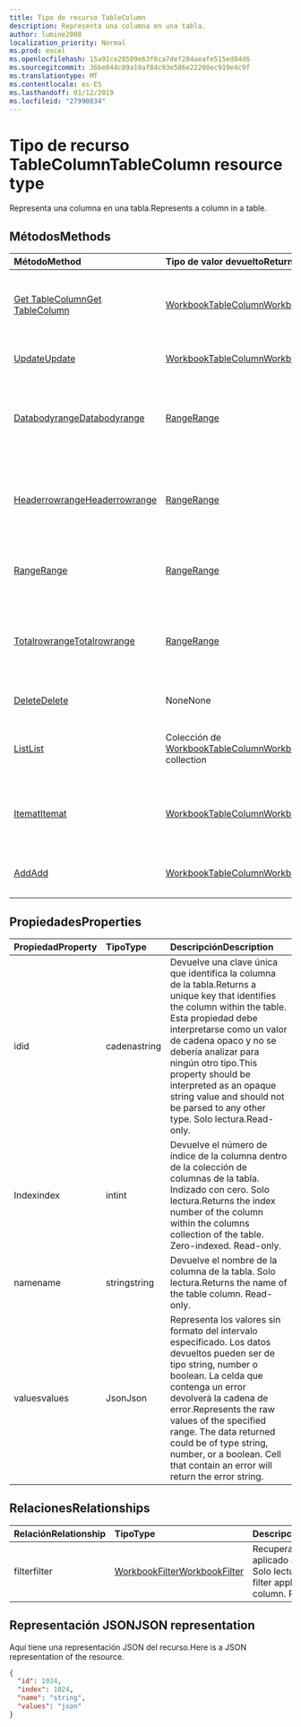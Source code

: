 ```yaml
---
title: Tipo de recurso TableColumn
description: Representa una columna en una tabla.
author: lumine2008
localization_priority: Normal
ms.prod: excel
ms.openlocfilehash: 15a91ce28509e63f6ca7def284aeafe515ed04d6
ms.sourcegitcommit: 36be044c89a19af84c93e586e22200ec919e4c9f
ms.translationtype: MT
ms.contentlocale: es-ES
ms.lasthandoff: 01/12/2019
ms.locfileid: "27990834"
---
```

# <a name="tablecolumn-resource-type"></a><span data-ttu-id="a6f0d-103">Tipo de recurso TableColumn</span><span class="sxs-lookup"><span data-stu-id="a6f0d-103">TableColumn resource type</span></span>

<span data-ttu-id="a6f0d-104">Representa una columna en una tabla.</span><span class="sxs-lookup"><span data-stu-id="a6f0d-104">Represents a column in a table.</span></span>


## <a name="methods"></a><span data-ttu-id="a6f0d-105">Métodos</span><span class="sxs-lookup"><span data-stu-id="a6f0d-105">Methods</span></span>

| <span data-ttu-id="a6f0d-106">Método</span><span class="sxs-lookup"><span data-stu-id="a6f0d-106">Method</span></span>           | <span data-ttu-id="a6f0d-107">Tipo de valor devuelto</span><span class="sxs-lookup"><span data-stu-id="a6f0d-107">Return Type</span></span>    |<span data-ttu-id="a6f0d-108">Descripción</span><span class="sxs-lookup"><span data-stu-id="a6f0d-108">Description</span></span>|
|:---------------|:--------|:----------|
|[<span data-ttu-id="a6f0d-109">Get TableColumn</span><span class="sxs-lookup"><span data-stu-id="a6f0d-109">Get TableColumn</span></span>](../api/tablecolumn-get.md) | [<span data-ttu-id="a6f0d-110">WorkbookTableColumn</span><span class="sxs-lookup"><span data-stu-id="a6f0d-110">WorkbookTableColumn</span></span>](tablecolumn.md) |<span data-ttu-id="a6f0d-111">Lee las propiedades y relaciones del objeto tableColumn.</span><span class="sxs-lookup"><span data-stu-id="a6f0d-111">Read properties and relationships of tableColumn object.</span></span>|
|[<span data-ttu-id="a6f0d-112">Update</span><span class="sxs-lookup"><span data-stu-id="a6f0d-112">Update</span></span>](../api/tablecolumn-update.md) | [<span data-ttu-id="a6f0d-113">WorkbookTableColumn</span><span class="sxs-lookup"><span data-stu-id="a6f0d-113">WorkbookTableColumn</span></span>](tablecolumn.md) |<span data-ttu-id="a6f0d-114">Actualiza el objeto TableColumn.</span><span class="sxs-lookup"><span data-stu-id="a6f0d-114">Update TableColumn object.</span></span> |
|[<span data-ttu-id="a6f0d-115">Databodyrange</span><span class="sxs-lookup"><span data-stu-id="a6f0d-115">Databodyrange</span></span>](../api/tablecolumn-databodyrange.md)|[<span data-ttu-id="a6f0d-116">Range</span><span class="sxs-lookup"><span data-stu-id="a6f0d-116">Range</span></span>](range.md)|<span data-ttu-id="a6f0d-117">Obtiene el objeto de rango asociado al cuerpo de datos de la columna.</span><span class="sxs-lookup"><span data-stu-id="a6f0d-117">Gets the range object associated with the data body of the column.</span></span>|
|[<span data-ttu-id="a6f0d-118">Headerrowrange</span><span class="sxs-lookup"><span data-stu-id="a6f0d-118">Headerrowrange</span></span>](../api/tablecolumn-headerrowrange.md)|[<span data-ttu-id="a6f0d-119">Range</span><span class="sxs-lookup"><span data-stu-id="a6f0d-119">Range</span></span>](range.md)|<span data-ttu-id="a6f0d-120">Obtiene el objeto de rango asociado a la fila de encabezado de la columna.</span><span class="sxs-lookup"><span data-stu-id="a6f0d-120">Gets the range object associated with the header row of the column.</span></span>|
|[<span data-ttu-id="a6f0d-121">Range</span><span class="sxs-lookup"><span data-stu-id="a6f0d-121">Range</span></span>](../api/tablecolumn-range.md)|[<span data-ttu-id="a6f0d-122">Range</span><span class="sxs-lookup"><span data-stu-id="a6f0d-122">Range</span></span>](range.md)|<span data-ttu-id="a6f0d-123">Obtiene el objeto de rango asociado a toda la columna.</span><span class="sxs-lookup"><span data-stu-id="a6f0d-123">Gets the range object associated with the entire column.</span></span>|
|[<span data-ttu-id="a6f0d-124">Totalrowrange</span><span class="sxs-lookup"><span data-stu-id="a6f0d-124">Totalrowrange</span></span>](../api/tablecolumn-totalrowrange.md)|[<span data-ttu-id="a6f0d-125">Range</span><span class="sxs-lookup"><span data-stu-id="a6f0d-125">Range</span></span>](range.md)|<span data-ttu-id="a6f0d-126">Obtiene el objeto de rango asociado a la fila de totales de la columna.</span><span class="sxs-lookup"><span data-stu-id="a6f0d-126">Gets the range object associated with the totals row of the column.</span></span>|
|[<span data-ttu-id="a6f0d-127">Delete</span><span class="sxs-lookup"><span data-stu-id="a6f0d-127">Delete</span></span>](../api/tablecolumn-delete.md)|<span data-ttu-id="a6f0d-128">None</span><span class="sxs-lookup"><span data-stu-id="a6f0d-128">None</span></span>|<span data-ttu-id="a6f0d-129">Elimina la columna de la tabla.</span><span class="sxs-lookup"><span data-stu-id="a6f0d-129">Deletes the column from the table.</span></span>|
|[<span data-ttu-id="a6f0d-130">List</span><span class="sxs-lookup"><span data-stu-id="a6f0d-130">List</span></span>](../api/tablecolumn-list.md) | <span data-ttu-id="a6f0d-131">Colección de [WorkbookTableColumn](tablecolumn.md)</span><span class="sxs-lookup"><span data-stu-id="a6f0d-131">[WorkbookTableColumn](tablecolumn.md) collection</span></span> |<span data-ttu-id="a6f0d-132">Obtiene la colección de objetos tableColumn.</span><span class="sxs-lookup"><span data-stu-id="a6f0d-132">Get tableColumn object collection.</span></span> |
|[<span data-ttu-id="a6f0d-133">Itemat</span><span class="sxs-lookup"><span data-stu-id="a6f0d-133">Itemat</span></span>](../api/tablecolumncollection-itemat.md)|[<span data-ttu-id="a6f0d-134">WorkbookTableColumn</span><span class="sxs-lookup"><span data-stu-id="a6f0d-134">WorkbookTableColumn</span></span>](tablecolumn.md)|<span data-ttu-id="a6f0d-135">Obtiene una columna en función de su posición en la colección.</span><span class="sxs-lookup"><span data-stu-id="a6f0d-135">Gets a column based on its position in the collection.</span></span>|
|[<span data-ttu-id="a6f0d-136">Add</span><span class="sxs-lookup"><span data-stu-id="a6f0d-136">Add</span></span>](../api/tablecolumncollection-add.md)|[<span data-ttu-id="a6f0d-137">WorkbookTableColumn</span><span class="sxs-lookup"><span data-stu-id="a6f0d-137">WorkbookTableColumn</span></span>](tablecolumn.md)|<span data-ttu-id="a6f0d-138">Agrega una nueva columna a la tabla.</span><span class="sxs-lookup"><span data-stu-id="a6f0d-138">Adds a new column to the table.</span></span>|

## <a name="properties"></a><span data-ttu-id="a6f0d-139">Propiedades</span><span class="sxs-lookup"><span data-stu-id="a6f0d-139">Properties</span></span>
| <span data-ttu-id="a6f0d-140">Propiedad</span><span class="sxs-lookup"><span data-stu-id="a6f0d-140">Property</span></span>     | <span data-ttu-id="a6f0d-141">Tipo</span><span class="sxs-lookup"><span data-stu-id="a6f0d-141">Type</span></span>   |<span data-ttu-id="a6f0d-142">Descripción</span><span class="sxs-lookup"><span data-stu-id="a6f0d-142">Description</span></span>|
|:---------------|:--------|:----------|
|<span data-ttu-id="a6f0d-143">id</span><span class="sxs-lookup"><span data-stu-id="a6f0d-143">id</span></span>|<span data-ttu-id="a6f0d-144">cadena</span><span class="sxs-lookup"><span data-stu-id="a6f0d-144">string</span></span>|<span data-ttu-id="a6f0d-145">Devuelve una clave única que identifica la columna de la tabla.</span><span class="sxs-lookup"><span data-stu-id="a6f0d-145">Returns a unique key that identifies the column within the table.</span></span> <span data-ttu-id="a6f0d-146">Esta propiedad debe interpretarse como un valor de cadena opaco y no se debería analizar para ningún otro tipo.</span><span class="sxs-lookup"><span data-stu-id="a6f0d-146">This property should be interpreted as an opaque string value and should not be parsed to any other type.</span></span> <span data-ttu-id="a6f0d-147">Solo lectura.</span><span class="sxs-lookup"><span data-stu-id="a6f0d-147">Read-only.</span></span>|
|<span data-ttu-id="a6f0d-148">Index</span><span class="sxs-lookup"><span data-stu-id="a6f0d-148">index</span></span>|<span data-ttu-id="a6f0d-149">int</span><span class="sxs-lookup"><span data-stu-id="a6f0d-149">int</span></span>|<span data-ttu-id="a6f0d-p102">Devuelve el número de índice de la columna dentro de la colección de columnas de la tabla. Indizado con cero. Solo lectura.</span><span class="sxs-lookup"><span data-stu-id="a6f0d-p102">Returns the index number of the column within the columns collection of the table. Zero-indexed. Read-only.</span></span>|
|<span data-ttu-id="a6f0d-153">name</span><span class="sxs-lookup"><span data-stu-id="a6f0d-153">name</span></span>|<span data-ttu-id="a6f0d-154">string</span><span class="sxs-lookup"><span data-stu-id="a6f0d-154">string</span></span>|<span data-ttu-id="a6f0d-p103">Devuelve el nombre de la columna de la tabla. Solo lectura.</span><span class="sxs-lookup"><span data-stu-id="a6f0d-p103">Returns the name of the table column. Read-only.</span></span>|
|<span data-ttu-id="a6f0d-157">values</span><span class="sxs-lookup"><span data-stu-id="a6f0d-157">values</span></span>|<span data-ttu-id="a6f0d-158">Json</span><span class="sxs-lookup"><span data-stu-id="a6f0d-158">Json</span></span>|<span data-ttu-id="a6f0d-p104">Representa los valores sin formato del intervalo especificado. Los datos devueltos pueden ser de tipo string, number o boolean. La celda que contenga un error devolverá la cadena de error.</span><span class="sxs-lookup"><span data-stu-id="a6f0d-p104">Represents the raw values of the specified range. The data returned could be of type string, number, or a boolean. Cell that contain an error will return the error string.</span></span>|

## <a name="relationships"></a><span data-ttu-id="a6f0d-162">Relaciones</span><span class="sxs-lookup"><span data-stu-id="a6f0d-162">Relationships</span></span>
| <span data-ttu-id="a6f0d-163">Relación</span><span class="sxs-lookup"><span data-stu-id="a6f0d-163">Relationship</span></span> | <span data-ttu-id="a6f0d-164">Tipo</span><span class="sxs-lookup"><span data-stu-id="a6f0d-164">Type</span></span>   |<span data-ttu-id="a6f0d-165">Descripción</span><span class="sxs-lookup"><span data-stu-id="a6f0d-165">Description</span></span>|
|:---------------|:--------|:----------|
|<span data-ttu-id="a6f0d-166">filter</span><span class="sxs-lookup"><span data-stu-id="a6f0d-166">filter</span></span>|[<span data-ttu-id="a6f0d-167">WorkbookFilter</span><span class="sxs-lookup"><span data-stu-id="a6f0d-167">WorkbookFilter</span></span>](filter.md)|<span data-ttu-id="a6f0d-p105">Recupera el filtro aplicado a la columna. Solo lectura.</span><span class="sxs-lookup"><span data-stu-id="a6f0d-p105">Retrieve the filter applied to the column. Read-only.</span></span>|

## <a name="json-representation"></a><span data-ttu-id="a6f0d-170">Representación JSON</span><span class="sxs-lookup"><span data-stu-id="a6f0d-170">JSON representation</span></span>

<span data-ttu-id="a6f0d-171">Aquí tiene una representación JSON del recurso.</span><span class="sxs-lookup"><span data-stu-id="a6f0d-171">Here is a JSON representation of the resource.</span></span>

<!--{
  "blockType": "resource",
  "optionalProperties": [],
  "keyProperty": "id",
  "baseType": "microsoft.graph.entity",
  "@odata.type": "microsoft.graph.workbookTableColumn"
}-->

```json
{
  "id": 1024,
  "index": 1024,
  "name": "string",
  "values": "json"
}

```

<!-- uuid: 8fcb5dbc-d5aa-4681-8e31-b001d5168d79
2015-10-25 14:57:30 UTC -->
<!-- {
  "type": "#page.annotation",
  "description": "TableColumn resource",
  "keywords": "",
  "section": "documentation",
  "tocPath": ""
}-->
